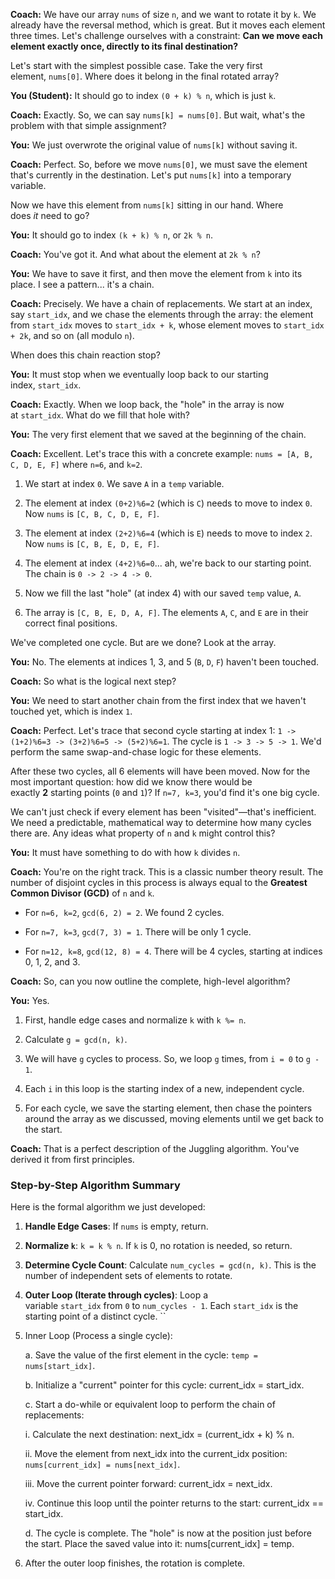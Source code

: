 **Coach:** We have our array `nums` of size `n`, and we want to rotate it by `k`. We already have the reversal
method, which is great. But it moves each element three times. Let's challenge ourselves with a
constraint: **Can we move each element exactly once, directly to its final destination?**

Let's start with the simplest possible case. Take the very first element, `nums[0]`. Where does it belong in
the final rotated array?

**You (Student):** It should go to index `(0 + k) % n`, which is just `k`.

**Coach:** Exactly. So, we can say `nums[k] = nums[0]`. But wait, what's the problem with that simple
assignment?

**You:** We just overwrote the original value of `nums[k]` without saving it.

**Coach:** Perfect. So, before we move `nums[0]`, we must save the element that's currently in the
destination. Let's put `nums[k]` into a temporary variable.

Now we have this element from `nums[k]` sitting in our hand. Where does *it* need to go?

**You:** It should go to index `(k + k) % n`, or `2k % n`.

**Coach:** You've got it. And what about the element at `2k % n`?

**You:** We have to save it first, and then move the element from `k` into its place. I see a pattern... it's
a chain.

**Coach:** Precisely. We have a chain of replacements. We start at an index, say `start_idx`, and we chase the
elements through the array: the element from `start_idx` moves to `start_idx + k`, whose element moves
to `start_idx + 2k`, and so on (all modulo `n`).

When does this chain reaction stop?

**You:** It must stop when we eventually loop back to our starting index, `start_idx`.

**Coach:** Exactly. When we loop back, the "hole" in the array is now at `start_idx`. What do we fill that
hole with?

**You:** The very first element that we saved at the beginning of the chain.

**Coach:** Excellent. Let's trace this with a concrete example: `nums = [A, B, C, D, E, F]` where `n=6`,
and `k=2`.

1. We start at index `0`. We save `A` in a `temp` variable.

1. The element at index `(0+2)%6=2` (which is `C`) needs to move to index `0`.
   Now `nums` is `[C, B, C, D, E, F]`.

1. The element at index `(2+2)%6=4` (which is `E`) needs to move to index `2`.
   Now `nums` is `[C, B, E, D, E, F]`.

1. The element at index `(4+2)%6=0`... ah, we're back to our starting point. The chain is `0 -> 2 -> 4 -> 0`.

1. Now we fill the last "hole" (at index 4) with our saved `temp` value, `A`.

1. The array is `[C, B, E, D, A, F]`. The elements `A`, `C`, and `E` are in their correct final positions.

We've completed one cycle. But are we done? Look at the array.

**You:** No. The elements at indices 1, 3, and 5 (`B`, `D`, `F`) haven't been touched.

**Coach:** So what is the logical next step?

**You:** We need to start another chain from the first index that we haven't touched yet, which is index `1`.

**Coach:** Perfect. Let's trace that second cycle starting at index
1: `1 -> (1+2)%6=3 -> (3+2)%6=5 -> (5+2)%6=1`. The cycle is `1 -> 3 -> 5 -> 1`. We'd perform the same
swap-and-chase logic for these elements.

After these two cycles, all 6 elements will have been moved. Now for the most important question: how did we
know there would be exactly **2** starting points (`0` and `1`)? If `n=7, k=3`, you'd find it's one big cycle.

We can't just check if every element has been "visited"—that's inefficient. We need a predictable,
mathematical way to determine how many cycles there are. Any ideas what property of `n` and `k` might control
this?

**You:** It must have something to do with how `k` divides `n`.

**Coach:** You're on the right track. This is a classic number theory result. The number of disjoint cycles in
this process is always equal to the **Greatest Common Divisor (GCD)** of `n` and `k`.

- For `n=6, k=2`, `gcd(6, 2) = 2`. We found 2 cycles.

- For `n=7, k=3`, `gcd(7, 3) = 1`. There will be only 1 cycle.

- For `n=12, k=8`, `gcd(12, 8) = 4`. There will be 4 cycles, starting at indices 0, 1, 2, and 3.

**Coach:** So, can you now outline the complete, high-level algorithm?

**You:** Yes.

1. First, handle edge cases and normalize `k` with `k %= n`.

1. Calculate `g = gcd(n, k)`.

1. We will have `g` cycles to process. So, we loop `g` times, from `i = 0` to `g - 1`.

1. Each `i` in this loop is the starting index of a new, independent cycle.

1. For each cycle, we save the starting element, then chase the pointers around the array as we discussed,
   moving elements until we get back to the start.

**Coach:** That is a perfect description of the Juggling algorithm. You've derived it from first principles.

### Step-by-Step Algorithm Summary

Here is the formal algorithm we just developed:

1. **Handle Edge Cases**: If `nums` is empty, return.

1. **Normalize `k`**: `k = k % n`. If `k` is 0, no rotation is needed, so return.

1. **Determine Cycle Count**: Calculate `num_cycles = gcd(n, k)`. This is the number of independent sets of
   elements to rotate.

1. **Outer Loop (Iterate through cycles)**: Loop a variable `start_idx` from `0` to `num_cycles - 1`.
   Each `start_idx` is the starting point of a distinct cycle. \`\`

1. Inner Loop (Process a single cycle):

    a. Save the value of the first element in the cycle: `temp = nums[start_idx]`.

    b. Initialize a "current" pointer for this cycle: current_idx = start_idx.

    c. Start a do-while or equivalent loop to perform the chain of replacements:

    i. Calculate the next destination: next_idx = (current_idx + k) % n.

    ii. Move the element from next_idx into the current_idx position: `nums[current_idx] = nums[next_idx]`.

    iii. Move the current pointer forward: current_idx = next_idx.

    iv. Continue this loop until the pointer returns to the start: current_idx == start_idx.

    d. The cycle is complete. The "hole" is now at the position just before the start. Place the saved value
    into it: nums[current_idx] = temp.

1. After the outer loop finishes, the rotation is complete.
